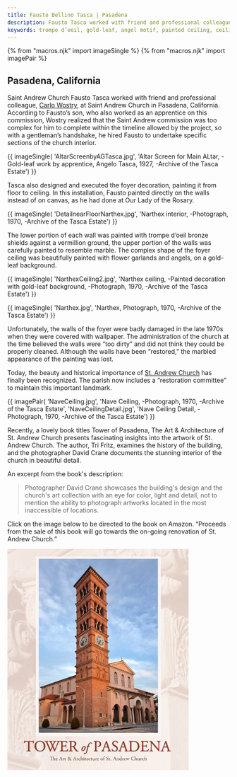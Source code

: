 ```yaml
---
title: Fausto Bellino Tasca | Pasadena
description: Fausto Tasca worked with friend and professional colleague, Carlo Wostry, at Saint Andrew Church in Pasadena, California. For this project he created a patterned design for the ceiling beams of the nave, and decorated the entire narthex, from floor to ceiling. His son, Angelo, applied gold leaf to the altar screen of the main altar.
keywords: trompe d’oeil, gold-leaf, angel motif, painted ceiling, ceiling beam, narthex
---
```

{% from "macros.njk" import imageSingle %}
{% from "macros.njk" import imagePair %}

## Pasadena, California

<span class="intro">Saint Andrew Church </span>Fausto Tasca worked with friend and professional colleague, <a href="https://en.wikipedia.org/wiki/Carlo_Wostry" target="_blank">Carlo Wostry</a>, at Saint Andrew Church in Pasadena, California. According to Fausto’s son, who also worked as an apprentice on this commission, Wostry realized that the Saint Andrew commission was too complex for him to complete within the timeline allowed by the project, so with a gentleman’s handshake, he hired Fausto to undertake specific sections of the church interior.

{{ imageSingle(
'AltarScreenbyAGTasca.jpg',
'Altar Screen for Main ALtar, -Gold-leaf work by apprentice, Angelo Tasca, 1927, -Archive of the Tasca Estate')
}}

Tasca also designed and executed the foyer decoration, painting it from floor to ceiling. In this installation, Fausto painted directly on the walls instead of on canvas, as he had done at Our Lady of the Rosary.

{{ imageSingle(
'DetailnearFloorNarthex.jpg',
'Narthex interior, -Photograph, 1970, -Archive of the Tasca Estate')
}}

The lower portion of each wall was painted with <span class="ital">trompe d’oeil</span> bronze shields against a vermillion ground, the upper portion of the walls was carefully painted to resemble marble. The complex shape of the foyer ceiling was beautifully painted with flower garlands and angels, on a gold-leaf background.

{{ imageSingle(
'NarthexCeiling2.jpg',
'Narthex ceiling, -Painted decoration with gold-leaf background, -Photograph, 1970, -Archive of the Tasca Estate')
}}

{{ imageSingle(
'Narthex.jpg',
'Narthex, Photograph, 1970, -Archive of the Tasca Estate')
}}

Unfortunately, the walls of the foyer were badly damaged in the late 1970s when they were covered with wallpaper. The administration of the church at the time believed the walls were “too dirty” and did not think they could be properly cleaned. Although the walls have been “restored,” the marbled appearance of the painting was lost.

Today, the beauty and historical importance of <a href="https://www.saintandrewpasadena.org/" target="_blank">St. Andrew Church</a> has finally been recognized. The parish now includes a “restoration committee” to maintain this important landmark.

{{ imagePair(
'NaveCeiling.jpg',
'Nave Ceiling, -Photograph, 1970, -Archive of the Tasca Estate',
'NaveCeilingDetail.jpg',
'Nave Ceiling Detail, -Photograph, 1970, -Archive of the Tasca Estate')
}}


Recently, a lovely book titles <span class="ital">Tower of Pasadena, The Art & Architecture of St. Andrew Church</span> presents fascinating insights into the artwork of St. Andrew Church. The author, Tri Fritz, examines the history of the building, and the photographer David Crane documents the stunning interior of the church in beautiful detail.

An excerpt from the book's description:

<blockquote><p>Photographer David Crane showcases the building's design and the church's art collection with an eye for color, light and detail, not to mention the ability to photograph artworks located in the most inaccessible of locations.</p></blockquote>

Click on the image below to be directed to the book on Amazon. “Proceeds from the sale of this book will go towards the on-going renovation of St. Andrew Church.”

<div class="image-single">
  <a href="https://www.amazon.com/Tower-Pasadena-Architecture-Andrew-Church/dp/0983459444" target="_blank"><img src="/images/tower-of-pasadena-book.jpg" alt="Tower of Pasadena, book on Amazon"></a>
</div>
